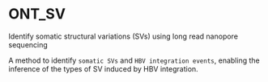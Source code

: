 # ONT_SV
Identify somatic structural variations (SVs) using long read nanopore sequencing

A method to identify `somatic SVs` and `HBV integration events`, enabling the inference of the types of SV induced by HBV integration. 
